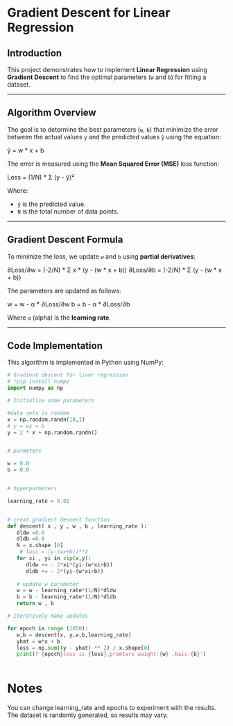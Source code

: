 # Gradient Descent for Linear Regression

##  Introduction
This project demonstrates how to implement **Linear Regression** using **Gradient Descent** to find the optimal parameters (`w` and `b`) for fitting a dataset.

---

##  Algorithm Overview
The goal is to determine the best parameters (`w`, `b`) that minimize the error between the actual values `y` and the predicted values `ŷ` using the equation:

ŷ = w * x + b

The error is measured using the **Mean Squared Error (MSE)** loss function:

Loss = (1/N) * Σ (y - ŷ)²

Where:
- `ŷ` is the predicted value.
- `N` is the total number of data points.

---

## Gradient Descent Formula
To minimize the loss, we update `w` and `b` using **partial derivatives**:

∂Loss/∂w = (-2/N) * Σ x * (y - (w * x + b))
∂Loss/∂b = (-2/N) * Σ (y - (w * x + b))


The parameters are updated as follows:

w = w - α * ∂Loss/∂w
b = b - α * ∂Loss/∂b

Where `α` (alpha) is the **learning rate**.

---

##  Code Implementation

This algorithm is implemented in Python using NumPy:

```python
# Gradient descent for liner regression
# !pip install numpy
import numpy as np

# Initialise some parameters

#data sets is rondom
x = np.random.randn(10,1)
# y = wx = b
y = 2 * x + np.random.randn()


# parmeters

w = 0.0
b = 0.0


# hyperparmeters

learning_rate = 0.01


# creat gradient descent function
def descent( x , y , w , b , learning_rate ):  
   dldw =0.0
   dldb =0.0
   N = x.shape [0]
    # loss = (y-(wx+b))**2 
   for xi , yi in zip(x,y):
      dldw += - 2*xi*(yi-(w*xi+b))
      dldb += - 2*(yi-(w*xi+b))
      
   # update w parameter
   w = w - learning_rate*(1/N)*dldw
   b = b - learning_rate*(1/N)*dldb
   return w , b 

# Iteratively make updates

for epoch in range (1050):
   w,b = descent(x, y,w,b,learning_rate)
   yhat = w*x + b
   loss = np.sum((y - yhat) ** 2) / x.shape[0] 
   print(f'{epoch}loss is {loss},pramters waight:{w} ,bais:{b}')
 
``````
# Notes
You can change learning_rate and epochs to experiment with the results.
The dataset is randomly generated, so results may vary.
